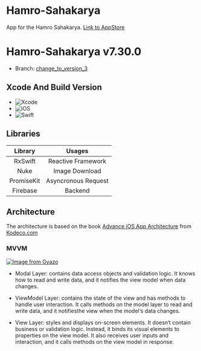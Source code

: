 # Hamro-Sahakarya
App for the Hamro Sahakarya.
[Link to AppStore](https://apps.apple.com/us/app/hamro-sahakarya/id1352496359)

# Hamro-Sahakarya v7.30.0
- Branch: [change_to_version_3](https://github.com/binishmaharjan/Hamro-Sahakarya/tree/change_to_version_3)
  
## Xcode And Build Version
+ ![Xcode](https://img.shields.io/badge/Xcode-14.1-blue)
+ ![iOS](https://img.shields.io/badge/iOS-15.0%20or%20later-green)
+ ![Swift](https://img.shields.io/badge/Swift-5.7-orange)

## Libraries
|Library|Usages|
|:---:|:---:|
|RxSwift| Reactive Framework|
|Nuke| Image Download|
|PromiseKit| Asyncronous Request |
|Firebase| Backend |


## Architecture
The architecture is based on the book [Advance iOS App Architecture](https://www.kodeco.com/books/advanced-ios-app-architecture) from [Kodeco.com](https://www.kodeco.com/)

### MVVM
[![Image from Gyazo](https://i.gyazo.com/887e0994896060ccb23a3fabefa66319.png)](https://gyazo.com/887e0994896060ccb23a3fabefa66319)

- Modal Layer: contains data access objects and validation logic. It knows how to read and write data, and it notifies the view model when data changes.

- ViewModel Layer: contains the state of the view and has methods to handle user interaction. It calls methods on the model layer to read and write data, and it notifiesthe view when the model‘s data changes. 

- View Layer: styles and displays on-screen elements. It doesn‘t contain business or validation logic. Instead, it binds its visual elements to properties on the view model. It also receives user inputs and interaction, and it calls methods on the view model in response.
